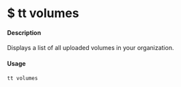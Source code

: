 <h1 class="title">$ tt volumes</h1>

#### Description
Displays a list of all uploaded volumes in your organization.

#### Usage
```bash
tt volumes
```
